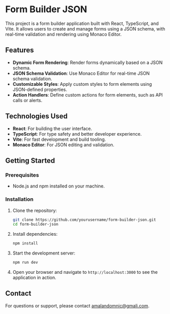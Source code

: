 # Form Builder JSON

This project is a form builder application built with React, TypeScript, and Vite. It allows users to create and manage forms using a JSON schema, with real-time validation and rendering using Monaco Editor.

## Features

- **Dynamic Form Rendering**: Render forms dynamically based on a JSON schema.
- **JSON Schema Validation**: Use Monaco Editor for real-time JSON schema validation.
- **Customizable Styles**: Apply custom styles to form elements using JSON-defined properties.
- **Action Handlers**: Define custom actions for form elements, such as API calls or alerts.

## Technologies Used

- **React**: For building the user interface.
- **TypeScript**: For type safety and better developer experience.
- **Vite**: For fast development and build tooling.
- **Monaco Editor**: For JSON editing and validation.

## Getting Started

### Prerequisites

- Node.js and npm installed on your machine.

### Installation

1. Clone the repository:

   ```bash
   git clone https://github.com/yourusername/form-builder-json.git
   cd form-builder-json
   ```

2. Install dependencies:

   ```bash
   npm install
   ```

3. Start the development server:

   ```bash
   npm run dev
   ```

4. Open your browser and navigate to `http://localhost:3000` to see the application in action.

## Contact

For questions or support, please contact [amalandomnic@gmali.com](mailto:amalandomnic@gmail.com).